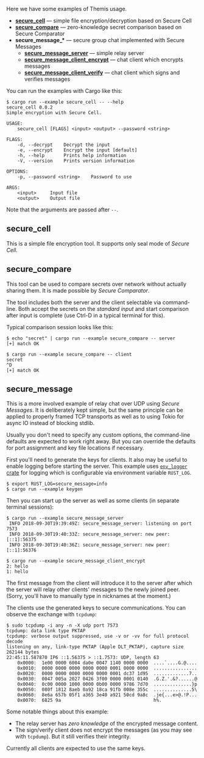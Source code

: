 Here we have some examples of Themis usage.

* [**secure_cell**](secure_cell.rs) —
  simple file encryption/decryption based on Secure Cell
* [**secure_compare**](secure_compare.rs) —
  zero-knowledge secret comparison based on Secure Comparator
* <b>secure_message_*</b> —
  secure group chat implemented with Secure Messages 
  * [**secure_message_server**](secure_message_server.rs) —
    simple relay server
  * [**secure_message_client_encrypt**](secure_message_client_encrypt.rs) —
    chat client which encrypts messages
  * [**secure_message_client_verify**](secure_message_client_verify.rs) —
    chat client which signs and verifies messages

You can run the examples with Cargo like this:

```
$ cargo run --example secure_cell -- --help
secure_cell 0.0.2
Simple encryption with Secure Cell.

USAGE:
    secure_cell [FLAGS] <input> <output> --password <string>

FLAGS:
    -d, --decrypt    Decrypt the input
    -e, --encrypt    Encrypt the input [default]
    -h, --help       Prints help information
    -V, --version    Prints version information

OPTIONS:
    -p, --password <string>    Password to use

ARGS:
    <input>     Input file
    <output>    Output file
```

Note that the arguments are passed after `--`.


## secure_cell

This is a simple file encryption tool.
It supports only seal mode of _Secure Cell_.


## secure_compare

This tool can be used to compare secrets over network
without actually sharing them.
It is made possible by _Secure Comparator_.

The tool includes both the server and the client
selectable via command-line.
Both accept the secrets on the _standard input_
and start comparison after input is complete
(use Ctrl-D in a typical terminal for this).

Typical comparison session looks like this:

```console
$ echo "secret" | cargo run --example secure_compare -- server
[+] match OK
```

```console
$ cargo run --example secure_compare -- client
secret
^D
[+] match OK
```


## secure_message

This is a more involved example of relay chat over UDP using _Secure Messages_.
It is deliberately kept simple,
but the same principle can be applied to properly framed TCP transports
as well as to using Tokio for async IO instead of blocking stdlib.

Usually you don't need to specify any custom options,
the command-line defaults are expected to work right away.
But you can override the defaults for port assignment and key file locations if necessary.

First you'll need to generate the keys for clients.
It also may be useful to enable logging before starting the server.
This example uses [`env_logger` crate][env_logger] for logging
which is configurable via environment variable `RUST_LOG`.

[env_logger]: https://crates.io/crates/env_logger

```
$ export RUST_LOG=secure_message=info
$ cargo run --example keygen
```

Then you can start up the server as well as some clients
(in separate terminal sessions):

```
$ cargo run --example secure_message_server
 INFO 2018-09-30T19:39:49Z: secure_message_server: listening on port 7573
 INFO 2018-09-30T19:40:33Z: secure_message_server: new peer: [::1]:56375
 INFO 2018-09-30T19:40:36Z: secure_message_server: new peer: [::1]:56376
```

```
$ cargo run --example secure_message_client_encrypt
2: hello
1: hello
```

The first message from the client will introduce it to the server
after which the server will relay other clients' messages to the newly joined peer.
(Sorry, you'll have to manually type in nicknames at the moment.)

The clients use the generated keys to secure communications.
You can observe the exchange with `tcpdump`:

```
$ sudo tcpdump -i any -n -X udp port 7573
tcpdump: data link type PKTAP
tcpdump: verbose output suppressed, use -v or -vv for full protocol decode
listening on any, link-type PKTAP (Apple DLT_PKTAP), capture size 262144 bytes
22:45:11.587870 IP6 ::1.56375 > ::1.7573: UDP, length 63
	0x0000:  1e00 0000 6004 da0e 0047 1140 0000 0000  ....`....G.@....
	0x0010:  0000 0000 0000 0000 0000 0001 0000 0000  ................
	0x0020:  0000 0000 0000 0000 0000 0001 dc37 1d95  .............7..
	0x0030:  0047 005a 2027 0426 3f00 0000 0001 0140  .G.Z.'.&?......@
	0x0040:  0c00 0000 1000 0000 0b00 0000 9786 7d70  ..............}p
	0x0050:  080f 1812 8aeb 0a92 18ca 91fb 008e 355c  ..............5\
	0x0060:  8e6a 657b 05f1 a365 3e40 a921 50cd 9a8c  .je{...e>@.!P...
	0x0070:  6825 9a                                  h%.
```

Some notable things about this example:

* The relay server has _zero knowledge_ of the encrypted message content.
* The sign/verify client does not encrypt the messages
  (as you may see with `tcpdump`).
  But it still verifies their integrity.

Currently all clients are expected to use the same keys.
